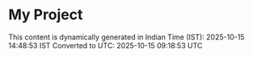 # My Project

This content is dynamically generated in Indian Time (IST): 2025-10-15 14:48:53 IST
Converted to UTC: 2025-10-15 09:18:53 UTC
